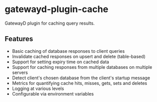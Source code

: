 # gatewayd-plugin-cache

GatewayD plugin for caching query results.

## Features

- Basic caching of database responses to client queries
- Invalidate cached responses on upsert and delete (table-based)
- Support for setting expiry time on cached data
- Support for caching responses from multiple databases on multiple servers
- Detect client's chosen database from the client's startup message
- Metrics for quantifying cache hits, misses, gets, sets and deletes
- Logging at various levels
- Configurable via environment variables
